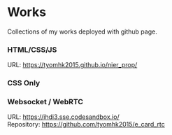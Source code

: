 # Works

Collections of my works deployed with github page.

### HTML/CSS/JS

URL: https://tyomhk2015.github.io/nier_prop/

### CSS Only


### Websocket / WebRTC

URL: https://ihdi3.sse.codesandbox.io/<br>
Repository: https://github.com/tyomhk2015/e_card_rtc

